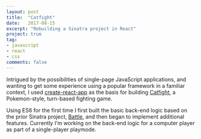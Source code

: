 ```yaml
---
layout: post
title:  "Catfight"
date:   2017-08-15
excerpt: "Rebuilding a Sinatra project in React"
project: true
tag:
- javascript
- react
- css
comments: false
---
```


Intrigued by the possibilities of single-page JavaScript applications, and wanting to get some experience using a popular framework in a familiar context, I used [create-react-app](https://github.com/facebookincubator/create-react-app) as the basis for building [Catfight](https://i-hardy.github.io/catfight/), a Pokemon-style, turn-based fighting game.

Using ES6 for the first time I first built the basic back-end logic based on the prior Sinatra project, [Battle](https://github.com/i-hardy/battle), and then began to implement additional features. Currently I'm working on the back-end logic for a computer player as part of a single-player playmode.
